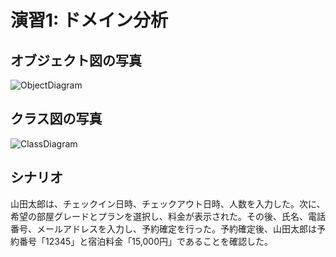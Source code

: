 # 演習1: ドメイン分析
## オブジェクト図の写真
![ObjectDiagram](https://github.com/user-attachments/assets/c23289cb-b18f-4189-96a2-fa4c831c0819)

## クラス図の写真
![ClassDiagram](https://github.com/user-attachments/assets/4b432e02-fbd6-45a9-8522-e188477d152d)

## シナリオ
山田太郎は、チェックイン日時、チェックアウト日時、人数を入力した。次に、希望の部屋グレードとプランを選択し、料金が表示された。その後、氏名、電話番号、メールアドレスを入力し、予約確定を行った。予約確定後、山田太郎は予約番号「12345」と宿泊料金「15,000円」であることを確認した。
